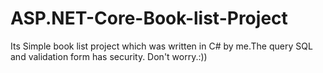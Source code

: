 # ASP.NET-Core-Book-list-Project
Its Simple book list project which was written in C# by me.The query SQL and validation form has security. Don't worry.:))
